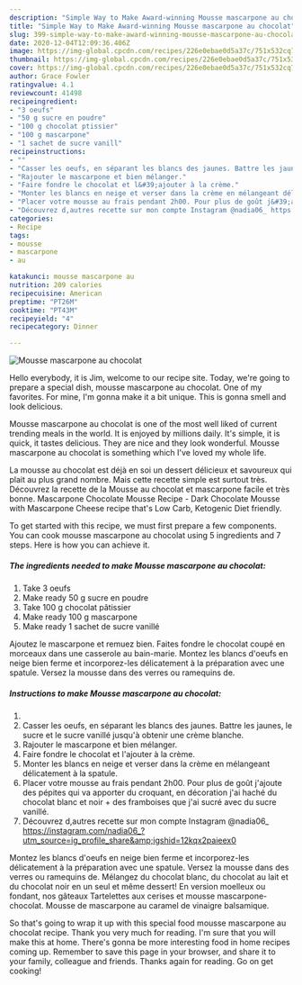 ```yaml
---
description: "Simple Way to Make Award-winning Mousse mascarpone au chocolat"
title: "Simple Way to Make Award-winning Mousse mascarpone au chocolat"
slug: 399-simple-way-to-make-award-winning-mousse-mascarpone-au-chocolat
date: 2020-12-04T12:09:36.406Z
image: https://img-global.cpcdn.com/recipes/226e0ebae0d5a37c/751x532cq70/mousse-mascarpone-au-chocolat-photo-principale-de-la-recette.jpg
thumbnail: https://img-global.cpcdn.com/recipes/226e0ebae0d5a37c/751x532cq70/mousse-mascarpone-au-chocolat-photo-principale-de-la-recette.jpg
cover: https://img-global.cpcdn.com/recipes/226e0ebae0d5a37c/751x532cq70/mousse-mascarpone-au-chocolat-photo-principale-de-la-recette.jpg
author: Grace Fowler
ratingvalue: 4.1
reviewcount: 41498
recipeingredient:
- "3 oeufs"
- "50 g sucre en poudre"
- "100 g chocolat ptissier"
- "100 g mascarpone"
- "1 sachet de sucre vanill"
recipeinstructions:
- ""
- "Casser les oeufs, en séparant les blancs des jaunes. Battre les jaunes, le sucre et le sucre vanillé jusqu&#39;à obtenir une crème blanche."
- "Rajouter le mascarpone et bien mélanger."
- "Faire fondre le chocolat et l&#39;ajouter à la crème."
- "Monter les blancs en neige et verser dans la crème en mélangeant délicatement à la spatule."
- "Placer votre mousse au frais pendant 2h00. Pour plus de goût j&#39;ajoute des pépites qui va apporter du croquant, en décoration j&#39;ai haché du chocolat blanc et noir + des framboises que j&#39;ai sucré avec du sucre vanillé."
- "Découvrez d,autres recette sur mon compte Instagram @nadia06_ https://instagram.com/nadia06_?utm_source=ig_profile_share&amp;igshid=12kqx2paieex0"
categories:
- Recipe
tags:
- mousse
- mascarpone
- au

katakunci: mousse mascarpone au 
nutrition: 209 calories
recipecuisine: American
preptime: "PT26M"
cooktime: "PT43M"
recipeyield: "4"
recipecategory: Dinner

---
```



![Mousse mascarpone au chocolat](https://img-global.cpcdn.com/recipes/226e0ebae0d5a37c/751x532cq70/mousse-mascarpone-au-chocolat-photo-principale-de-la-recette.jpg)

Hello everybody, it is Jim, welcome to our recipe site. Today, we're going to prepare a special dish, mousse mascarpone au chocolat. One of my favorites. For mine, I'm gonna make it a bit unique. This is gonna smell and look delicious.

Mousse mascarpone au chocolat is one of the most well liked of current trending meals in the world. It is enjoyed by millions daily. It's simple, it is quick, it tastes delicious. They are nice and they look wonderful. Mousse mascarpone au chocolat is something which I've loved my whole life.

La mousse au chocolat est déjà en soi un dessert délicieux et savoureux qui plait au plus grand nombre. Mais cette recette simple est surtout très. Découvrez la recette de la Mousse au chocolat et mascarpone facile et très bonne. Mascarpone Chocolate Mousse Recipe - Dark Chocolate Mousse with Mascarpone Cheese recipe that&#39;s Low Carb, Ketogenic Diet friendly.


To get started with this recipe, we must first prepare a few components. You can cook mousse mascarpone au chocolat using 5 ingredients and 7 steps. Here is how you can achieve it.

<!--inarticleads1-->

##### The ingredients needed to make Mousse mascarpone au chocolat:

1. Take 3 oeufs
1. Make ready 50 g sucre en poudre
1. Take 100 g chocolat pâtissier
1. Make ready 100 g mascarpone
1. Make ready 1 sachet de sucre vanillé


Ajoutez le mascarpone et remuez bien. Faites fondre le chocolat coupé en morceaux dans une casserole au bain-marie. Montez les blancs d&#39;oeufs en neige bien ferme et incorporez-les délicatement à la préparation avec une spatule. Versez la mousse dans des verres ou ramequins de. 

<!--inarticleads2-->

##### Instructions to make Mousse mascarpone au chocolat:

1. 
1. Casser les oeufs, en séparant les blancs des jaunes. Battre les jaunes, le sucre et le sucre vanillé jusqu&#39;à obtenir une crème blanche.
1. Rajouter le mascarpone et bien mélanger.
1. Faire fondre le chocolat et l&#39;ajouter à la crème.
1. Monter les blancs en neige et verser dans la crème en mélangeant délicatement à la spatule.
1. Placer votre mousse au frais pendant 2h00. Pour plus de goût j&#39;ajoute des pépites qui va apporter du croquant, en décoration j&#39;ai haché du chocolat blanc et noir + des framboises que j&#39;ai sucré avec du sucre vanillé.
1. Découvrez d,autres recette sur mon compte Instagram @nadia06_ https://instagram.com/nadia06_?utm_source=ig_profile_share&amp;igshid=12kqx2paieex0


Montez les blancs d&#39;oeufs en neige bien ferme et incorporez-les délicatement à la préparation avec une spatule. Versez la mousse dans des verres ou ramequins de. Mélangez du chocolat blanc, du chocolat au lait et du chocolat noir en un seul et même dessert! En version moelleux ou fondant, nos gâteaux Tartelettes aux cerises et mousse mascarpone-chocolat. Mousse de mascarpone au caramel de vinaigre balsamique. 

So that's going to wrap it up with this special food mousse mascarpone au chocolat recipe. Thank you very much for reading. I'm sure that you will make this at home. There's gonna be more interesting food in home recipes coming up. Remember to save this page in your browser, and share it to your family, colleague and friends. Thanks again for reading. Go on get cooking!
